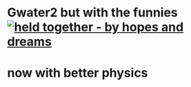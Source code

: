 # Gwater2 but with the funnies [![held together - by hopes and dreams](https://img.shields.io/badge/made_with-mee%2B%2B-2ea44f)](https://)
# now with better physics
